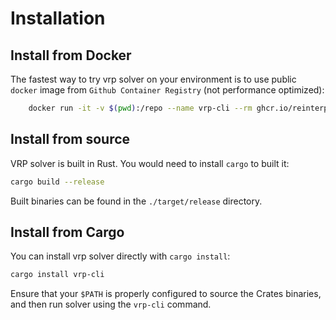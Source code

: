 # Installation

## Install from Docker

The fastest way to try vrp solver on your environment is to use public `docker` image from `Github Container Registry`
(not performance optimized):

```bash
    docker run -it -v $(pwd):/repo --name vrp-cli --rm ghcr.io/reinterpretcat/vrp/vrp-cli:1.10.7
```

## Install from source

VRP solver is built in Rust. You would need to install `cargo` to built it:

```bash
cargo build --release
```

Built binaries can be found in the `./target/release` directory.


## Install from Cargo

You can install vrp solver directly with `cargo install`:

```bash
cargo install vrp-cli
```

Ensure that your `$PATH` is properly configured to source the Crates binaries, and then run solver using the `vrp-cli` command.